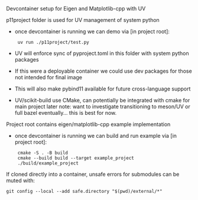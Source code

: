 Devcontainer setup for Eigen and Matplotlib-cpp with UV 


p11project folder is used for UV management of system python
 - once devcontainer is running we can demo via [in project root]:

        uv run ./p11project/test.py

 - UV will enforce sync of pyproject.toml in this folder with system python packages
 - If this were a deployable container we could use dev packages for those not intended for final image

 - This will also make pybind11 available for future cross-language support

 - UV/scikit-build use CMake, can potentially be integrated with cmake for main project later
    note: want to investigate transitioning to meson/UV or full bazel eventually... this is best for now.

Project root contains eigen/matplotlib-cpp example implementation
 - once devcontainer is running we can build and run example via [in project root]:
    
        cmake -S . -B build
        cmake --build build --target example_project
        ./build/example_project 

If cloned directly into a container, unsafe errors for submodules can be muted with:

    git config --local --add safe.directory "$(pwd)/external/*"
